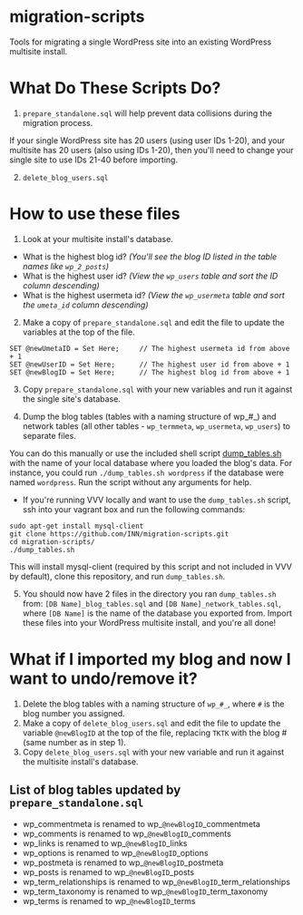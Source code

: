 # migration-scripts

Tools for migrating a single WordPress site into an existing WordPress multisite install.

# What Do These Scripts Do?

1. `prepare_standalone.sql` will help prevent data collisions during the migration process.

If your single WordPress site has 20 users (using user IDs 1-20), and your multisite  has 20 users (also using IDs 1-20), then you'll need to change your single site to use IDs 21-40 before importing.  

2. `delete_blog_users.sql`

# How to use these files

1. Look at your multisite install's database.
- What is the highest blog id? _(You'll see the blog ID listed in the table names like `wp_2_posts`)_
- What is the highest user id? _(View the `wp_users` table and sort the ID column descending)_
- What is the highest usermeta id? _(View the `wp_usermeta` table and sort the `umeta_id` column descending)_

2. Make a copy of `prepare_standalone.sql` and edit the file to update the variables at the top of the file.

```
SET @newUmetaID = Set Here;     // The highest usermeta id from above + 1
SET @newUserID = Set Here;      // The highest user id from above + 1
SET @newBlogID = Set Here;      // The highest blog id from above + 1 
```

3. Copy `prepare_standalone.sql` with your new variables and run it against the single site's database.

4. Dump the blog tables (tables with a naming structure of wp_#_) and network tables (all other tables - `wp_termmeta`, `wp_usermeta`, `wp_users`) to separate files.

You can do this manually or use the included shell script [dump_tables.sh](dump_tables.sh) with the name of your local database where you loaded the blog's data. For instance, you could run `./dump_tables.sh wordpress` if the database were named `wordpress`. Run the script without any arguments for help.

* If you're running VVV locally and want to use the `dump_tables.sh` script, ssh into your vagrant box and run the following commands:

```
sudo apt-get install mysql-client
git clone https://github.com/INN/migration-scripts.git
cd migration-scripts/
./dump_tables.sh
```

This will install mysql-client (required by this script and not included in VVV by default), clone this repository, and run `dump_tables.sh`.

5. You should now have 2 files in the directory you ran `dump_tables.sh` from: `[DB Name]_blog_tables.sql` and `[DB Name]_network_tables.sql`, where `[DB Name]` is the name of the database you exported from. Import these files into your WordPress multisite install, and you're all done!

# What if I imported my blog and now I want to undo/remove it?

1. Delete the blog tables with a naming structure of `wp_#_`, where `#` is the blog number you assigned.
2. Make a copy of `delete_blog_users.sql` and edit the file to update the variable `@newBlogID` at the top of the file, replacing `TKTK` with the blog # (same number as in step 1).
3. Copy `delete_blog_users.sql` with your new variable and run it against the multisite install's database.

## List of blog tables updated by `prepare_standalone.sql`

- wp_commentmeta is renamed to wp\_`@newBlogID`\_commentmeta
- wp_comments is renamed to wp\_`@newBlogID`\_comments
- wp_links is renamed to wp\_`@newBlogID`\_links
- wp_options is renamed to wp\_`@newBlogID`\_options
- wp_postmeta is renamed to wp\_`@newBlogID`\_postmeta
- wp_posts is renamed to wp\_`@newBlogID`\_posts
- wp_term_relationships is renamed to wp\_`@newBlogID`\_term_relationships
- wp_term_taxonomy is renamed to wp\_`@newBlogID`\_term_taxonomy
- wp_terms is renamed to wp\_`@newBlogID`\_terms
